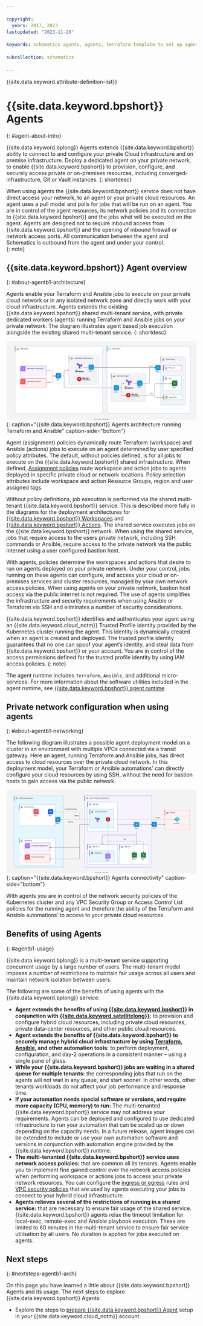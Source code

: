 ```yaml
---

copyright:
  years: 2017, 2023
lastupdated: "2023-11-28"

keywords: schematics agents, agents, terraform template to set up agents

subcollection: schematics

---
```


{{site.data.keyword.attribute-definition-list}}

# {{site.data.keyword.bpshort}} Agents
{: #agent-about-intro}

{{site.data.keyword.bplong}} Agents extends {{site.data.keyword.bpshort}} ability to connect to and configure your private Cloud infrastructure and on premise infrastructure. Deploy a dedicated agent on your private network, to enable {{site.data.keyword.bpshort}} to provision, configure, and securely access private or on-premises resources, including converged-infrastructure, Git or Vault instances. 
{: shortdesc}

When using agents the {{site.data.keyword.bpshort}} service does not have direct access your network, to an agent or your private cloud resources. An agent uses a pull model and polls for jobs that will be run on an agent. You are in control of the agent resources, its network policies and its connection to {{site.data.keyword.bpshort}} and the jobs what will be executed on the agent. Agents are designed not to require inbound access from {{site.data.keyword.bpshort}} and the opening of inbound firewall or network access ports. All communication between the agent and Schematics is outbound from the agent and under your control.    
{: note}

## {{site.data.keyword.bpshort}} Agent overview
{: #about-agentb1-architecture}

Agents enable your Terraform and Ansible jobs to execute on your private cloud network or in any isolated network zone and directly work with your cloud infrastructure. Agents extends the existing {{site.data.keyword.bpshort}} shared multi-tenant service, with private dedicated workers (agents) running Terraform and Ansible jobs on your private network. The diagram illustrates agent based job execution alongside the existing shared multi-tenant service. 
{: shortdesc}

![{{site.data.keyword.bpshort}} Terraform and Ansible operations with agents](images/sc-agents-architecture2.svg){: caption="{{site.data.keyword.bpshort}} Agents architecture running Terraform and Ansible" caption-side="bottom"}

Agent (assignment) policies dynamically route Terraform (workspace) and Ansible (actions) jobs to execute on an agent determined by user specified policy attributes. The default, without policies defined, is for all jobs to execute on the {{site.data.keyword.bpshort}} shared infrastructure. When defined, [Assignment policies](/docs/schematics?topic=schematics-policy-manage) route workspace and action jobs to agents deployed in specific private cloud or network locations. Policy selection attributes include workspace and action Resource Groups, region and user assigned tags.    

Without policy definitions, job execution is performed via the shared multi-tenant {{site.data.keyword.bpshort}} service. This is described more fully in the diagrams for the deployment architectures for [{{site.data.keyword.bpshort}} Workspaces](/docs/schematics?topic=schematics-sc-workspaces) and [{{site.data.keyword.bpshort}} Actions](/docs/schematics?topic=schematics-sc-actions). The shared service executes jobs on the {{site.data.keyword.bpshort}} network. When using the shared service, jobs that require access to the users private network, including SSH commands or Ansible, require access to the private network via the public internet using a user configured bastion host.  

With agents, policies determine the workspaces and actions that desire to run on agents deployed on your private network. Under your control, jobs running on these agents can configure, and access your cloud or on-premises services and cluster resources, managed by your own network access policies. When using agents on your private network, bastion host access via the public internet is not required. The use of agents simplifies the infrastructure and security requirements when using Ansible or Terraform via SSH and eliminates a number of security considerations. 

{{site.data.keyword.bpshort}} identifies and authenticates your agent using an {{site.data.keyword.cloud_notm}} Trusted Profile identity provided by the Kubernetes cluster running the agent. This identity is dynamically created when an agent is created and deployed. The trusted profile identity guarantees that no one can spoof your agent’s identity, and steal data from {{site.data.keyword.bpshort}} or your account. You are in control of the access permissions defined for the trusted profile identity by using IAM access policies.
{: note}

The agent runtime includes `Terraform`, `Ansible`, and additional micro-services. For more information about the software utilities included in the agent runtime, see [{{site.data.keyword.bpshort}} agent runtime](/docs/schematics?topic=schematics-sch-utilities).

## Private network configuration when using agents
{: #about-agentb1-networking}

The following diagram illustrates a possible agent deployment model on a cluster in an environment with multiple VPCs connected via a transit gateway. Here an agent, running Terraform and Ansible jobs, has direct access to cloud resources over the private cloud network. In this deployment model, your Terraform or Ansible automations' can directly configure your cloud resources by using SSH, without the need for bastion hosts to gain access via the public network.  

![{{site.data.keyword.bpshort}} Agents connectivity](images/sc-agents-network.svg){: caption="{{site.data.keyword.bpshort}} Agents connectivity" caption-side="bottom"}

With agents you are in control of the network security policies of the Kubernetes cluster and any VPC Security Group or Access Control List policies for the running agent and therefore the ability of the Terraform and Ansible automations’ to access to your private cloud resources.

## Benefits of using Agents
{: #agentb1-usage}

{{site.data.keyword.bplong}} is a multi-tenant service supporting concurrent usage by a large number of users. The multi-tenant model imposes a number of restrictions to maintain fair usage across all users and maintain network isolation between users.  

The following are some of the benefits of using agents with the {{site.data.keyword.bplong}} service:

- **Agent extends the benefits of using [{{site.data.keyword.bpshort}}](/docs/schematics?topic=schematics-learn-about-schematics) in conjunction with [{{site.data.keyword.satellitelong}}](/docs/satellite?topic=satellite-getting-started):** to provision and configure hybrid cloud resources, including private cloud resources, private data-center resources, and other public cloud resources.
- **Agent extends the benefits of {{site.data.keyword.bpshort}} to securely manage hybrid cloud infrastructure by using [Terraform](/docs/ibm-cloud-provider-for-terraform?topic=ibm-cloud-provider-for-terraform-about), [Ansible](/docs/schematics?topic=schematics-getting-started-ansible), and other automation tools:** to perform deployment, configuration, and day-2 operations in a consistent manner – using a single pane of glass.
- **While your {{site.data.keyword.bpshort}} jobs are waiting in a shared queue for multiple tenants:** the corresponding jobs that run on the agents will not wait in any queue, and start sooner. In other words, other tenants workloads do not affect your job performance and response time.
- **If your automation needs special software or versions, and require more capacity (CPU, memory) to run:** The multi-tenanted {{site.data.keyword.bpshort}} service may not address your requirements. Agents can be deployed and configured to use dedicated infrastructure to run your automation that can be scaled up or down depending on the capacity needs. In a future release, agent images can be extended to include or use your own automation software and versions in conjunction with automation engine provided by the {{site.data.keyword.bpshort}} runtime.
- **The multi-tenanted {{site.data.keyword.bpshort}} service uses network access policies:** that are common all its tenants. Agents enable you to implement fine gained control over the network access policies when performing workspace or actions jobs to access your private network resources. You can configure the [ingress or egress](/docs/containers?topic=containers-vpc-kube-policies) rules and [VPC security policies](/docs/vpc?topic=vpc-security-in-your-vpc&interface=ui) that are used by agents executing your jobs to connect to your hybrid cloud infrastructure.
- **Agents relieves several of the restrictions of running in a shared service:** that are necessary to ensure fair usage of the shared service. {{site.data.keyword.bpshort}} agents relax the timeout limitation for local-exec, remote-exec and Ansible playbook execution. These are limited to 60 minutes in the multi-tenant service to ensure fair service utilisation by all users. No duration is applied for jobs executed on agents. 

## Next steps
{: #nextsteps-agentb1-arch}

On this page you have learned a little about {{site.data.keyword.bpshort}} Agents and its usage. The next steps to explore {{site.data.keyword.bpshort}} Agents:
- Explore the steps to [prepare {{site.data.keyword.bpshort}} Agent](/docs/schematics?topic=schematics-plan-agent-overview&interface=cli) setup in your {{site.data.keyword.cloud_notm}} account.
